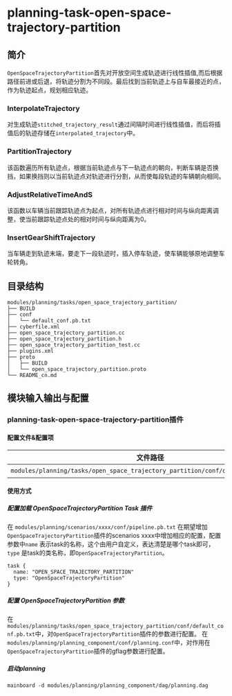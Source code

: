 planning-task-open-space-trajectory-partition
==============

## 简介
`OpenSpaceTrajectoryPartition`首先对开放空间生成轨迹进行线性插值,而后根据路径前进或后退，将轨迹分割为不同段。最后找到当前轨迹上与自车最接近的点，作为轨迹起点，规划相应轨迹。

### InterpolateTrajectory
对生成轨迹`stitched_trajectory_result`通过间隔时间进行线性插值，而后将插值后的轨迹存储在`interpolated_trajectory`中。

### PartitionTrajectory
该函数遍历所有轨迹点，根据当前轨迹点与下一轨迹点的朝向，判断车辆是否换挡，如果换挡则以当前轨迹点对轨迹进行分割，从而使每段轨迹的车辆朝向相同。

### AdjustRelativeTimeAndS
该函数以车辆当前跟踪轨迹点为起点，对所有轨迹点进行相对时间与纵向距离调整，使当前跟踪轨迹点处的相对时间与纵向距离为0。

### InsertGearShiftTrajectory
当车辆走到轨迹末端，要走下一段轨迹时，插入停车轨迹，使车辆能够原地调整车轮转角。


## 目录结构 
```shell
modules/planning/tasks/open_space_trajectory_partition/
├── BUILD
├── conf
│   └── default_conf.pb.txt
├── cyberfile.xml
├── open_space_trajectory_partition.cc
├── open_space_trajectory_partition.h
├── open_space_trajectory_partition_test.cc
├── plugins.xml
├── proto
│   ├── BUILD
│   └── open_space_trajectory_partition.proto
└── README_cn.md
```

## 模块输入输出与配置

### planning-task-open-space-trajectory-partition插件

#### 配置文件&配置项
| 文件路径 | 类型/结构 | <div style="width: 300pt">说明</div> |
| ---- | ---- | ---- |
| `modules/planning/tasks/open_space_trajectory_partition/conf/default_conf.pb.txt` | apollo::planning::OpenSpaceTrajectoryPartitionConfig | OpenSpaceTrajectoryPartition 的配置文件 |

#### 使用方式
##### 配置加载 OpenSpaceTrajectoryPartition Task 插件
在 `modules/planning/scenarios/xxxx/conf/pipeline.pb.txt` 在期望增加`OpenSpaceTrajectoryPartition`插件的scenarios xxxx中增加相应的配置，配置参数中`name` 表示task的名称，这个由用户自定义，表达清楚是哪个task即可，`type` 是task的类名称，即`OpenSpaceTrajectoryPartition`。
```
task {
  name: "OPEN_SPACE_TRAJECTORY_PARTITION"
  type: "OpenSpaceTrajectoryPartition"
}
```
##### 配置 OpenSpaceTrajectoryPartition 参数
在`modules/planning/tasks/open_space_trajectory_partition/conf/default_conf.pb.txt`中，对`OpenSpaceTrajectoryPartition`插件的参数进行配置。
在`modules/planning/planning_component/conf/planning.conf`中，对作用在`OpenSpaceTrajectoryPartition`插件的gflag参数进行配置。
##### 启动planning
```shell
mainboard -d modules/planning/planning_component/dag/planning.dag
```